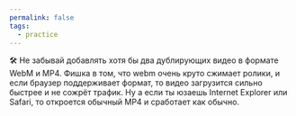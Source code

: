 ```yaml
---
permalink: false
tags:
  - practice
---
```

🛠 Не забывай добавлять хотя бы два дублирующих видео в формате WebM и MP4. Фишка в том, что webm очень круто сжимает ролики, и если браузер поддерживает формат, то видео загрузится сильно быстрее и не сожрёт трафик. Ну а если ты юзаешь Internet Explorer или Safari, то откроется обычный MP4 и сработает как обычно.
